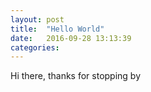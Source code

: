 ```yaml
---
layout: post
title:  "Hello World"
date:   2016-09-28 13:13:39
categories:
---
```

Hi there, thanks for stopping by
